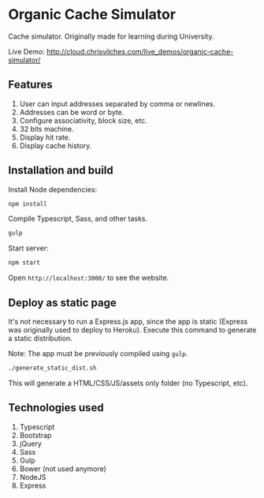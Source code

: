 # Organic Cache Simulator

Cache simulator. Originally made for learning during University.

Live Demo: http://cloud.chrisvilches.com/live_demos/organic-cache-simulator/

## Features

1. User can input addresses separated by comma or newlines.
2. Addresses can be word or byte.
3. Configure associativity, block size, etc.
4. 32 bits machine.
5. Display hit rate.
6. Display cache history.

## Installation and build

Install Node dependencies:

```bash
npm install
```

Compile Typescript, Sass, and other tasks. 

```bash
gulp
```

Start server:

```bash
npm start
```

Open `http://localhost:3000/` to see the website.

## Deploy as static page

It's not necessary to run a Express.js app, since the app is static (Express was originally used to deploy to Heroku). Execute this command to generate a static distribution.

Note: The app must be previously compiled using `gulp`.

```bash
./generate_static_dist.sh
```

This will generate a HTML/CSS/JS/assets only folder (no Typescript, etc).

## Technologies used

1. Typescript
2. Bootstrap
3. jQuery
4. Sass
5. Gulp
6. Bower (not used anymore)
7. NodeJS
8. Express
